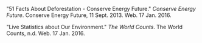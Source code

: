 "51 Facts About Deforestation - Conserve Energy Future." <i>Conserve Energy Future</i>. Conserve Energy Future, 11 Sept. 2013. Web. 17 Jan. 2016.

"Live Statistics about Our Environment." <i>The World Counts</i>. The World Counts, n.d. Web. 17 Jan. 2016.